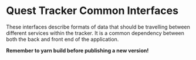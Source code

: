 # Quest Tracker Common Interfaces

These interfaces describe formats of data that should be travelling between different services within the tracker. It is a common dependency between both the back and front end of the application.

**Remember to yarn build before publishing a new version!**